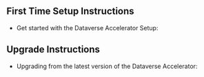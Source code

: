 ## First Time Setup Instructions
- Get started with the Dataverse Accelerator Setup: 

## Upgrade Instructions
- Upgrading from the latest version of the Dataverse Accelerator: